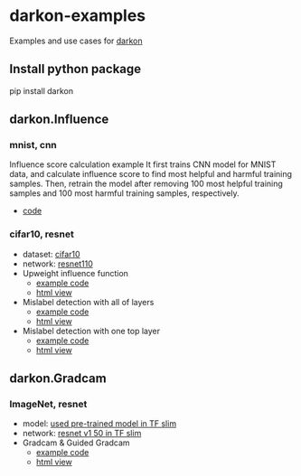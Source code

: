 # darkon-examples
Examples and use cases for [darkon](https://github.com/darkonhub/darkon)

## Install python package
pip install darkon

## darkon.Influence

### mnist, cnn
Influence score calculation example
It first trains CNN model for MNIST data, and calculate influence score to find most helpful and harmful training samples.
Then, retrain the model after removing 100 most helpful training samples and 100 most harmful training samples, respectively.
* [code](https://github.com/darkonhub/darkon-examples/blob/master/mnist)

### cifar10, resnet
* dataset: [cifar10](https://www.cs.toronto.edu/~kriz/cifar.html)
* network: [resnet110](https://github.com/wenxinxu/resnet-in-tensorflow)
* Upweight influence function
  * [example code](https://github.com/darkonhub/darkon-examples/blob/master/cifar10-resnet/influence_cifar10_resnet.ipynb)
  * [html view](http://nbviewer.jupyter.org/github/darkonhub/darkon-examples/blob/master/cifar10-resnet/influence_cifar10_resnet.ipynb)
* Mislabel detection with all of layers
  * [example code](https://github.com/darkonhub/darkon-examples/blob/master/cifar10-resnet/influence_cifar10_resnet_mislabel_all_layers.ipynb)
  * [html view](http://nbviewer.jupyter.org/github/darkonhub/darkon-examples/blob/master/cifar10-resnet/influence_cifar10_resnet_mislabel_all_layers.ipynb)
* Mislabel detection with one top layer
  * [example code](https://github.com/darkonhub/darkon-examples/blob/master/cifar10-resnet/influence_cifar10_resnet_mislabel_one_layer.ipynb)
  * [html view](http://nbviewer.jupyter.org/github/darkonhub/darkon-examples/blob/master/cifar10-resnet/influence_cifar10_resnet_mislabel_one_layer.ipynb)


## darkon.Gradcam

### ImageNet, resnet
* model: [used pre-trained model in TF slim](http://download.tensorflow.org/models/resnet_v1_50_2016_08_28.tar.gz)
* network: [resnet v1 50 in TF slim](https://github.com/tensorflow/models/blob/master/research/slim/nets/resnet_v1.py)
* Gradcam & Guided Gradcam
  * [example code](https://github.com/darkonhub/darkon-examples/blob/master/gradcam/GradcamDemo.ipynb)
  * [html view](http://nbviewer.jupyter.org/github/darkonhub/darkon-examples/blob/master/gradcam/GradcamDemo.ipynb)
